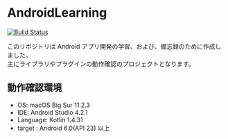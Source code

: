 # AndroidLearning

[![Build Status](https://travis-ci.com/ttanaka330/AndroidLearning.svg?branch=master)](https://travis-ci.com/ttanaka330/AndroidLearning)

このリポジトリは Android アプリ開発の学習、および、備忘録のために作成しました。  
主にライブラリやプラグインの動作確認のプロジェクトとなります。

## 動作確認環境
* OS:  macOS Big Sur 11.2.3
* IDE: Android Studio 4.2.1
* Language: Kotlin 1.4.31
* target : Android 6.0(API 23) 以上

